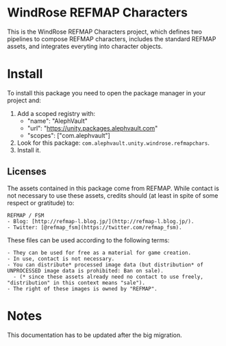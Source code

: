 # WindRose REFMAP Characters
This is the WindRose REFMAP Characters project, which defines two pipelines to compose REFMAP characters, includes the standard REFMAP assets, and integrates everyting into character objects.

# Install
To install this package you need to open the package manager in your project and:

  1. Add a scoped registry with:
     - "name": "AlephVault"
     - "url": "https://unity.packages.alephvault.com"
     - "scopes": ["com.alephvault"]
  2. Look for this package: `com.alephvault.unity.windrose.refmapchars`.
  3. Install it.

Licenses
--------

The assets contained in this package come from REFMAP. While contact is not necessary to use these assets, credits should (at least in spite of some respect or gratitude) to:

    REFMAP / FSM
    - Blog: [http://refmap-l.blog.jp/](http://refmap-l.blog.jp/).
    - Twitter: [@refmap_fsm](https://twitter.com/refmap_fsm).

These files can be used according to the following terms:

    - They can be used for free as a material for game creation.
    - In use, contact is not necessary.
    - You can distribute* processed image data (but distribution* of UNPROCESSED image data is prohibited: Ban on sale).
      - (* since these assets already need no contact to use freely, "distribution" in this context means "sale").
    - The right of these images is owned by "REFMAP".

# Notes
This documentation has to be updated after the big migration.
